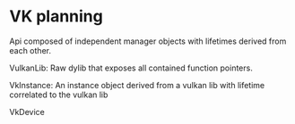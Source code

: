 # VK planning

Api composed of independent manager objects with lifetimes derived from each other.


VulkanLib: Raw dylib that exposes all contained function pointers.

VkInstance: An instance object derived from a vulkan lib with lifetime correlated to the vulkan lib

VkDevice
